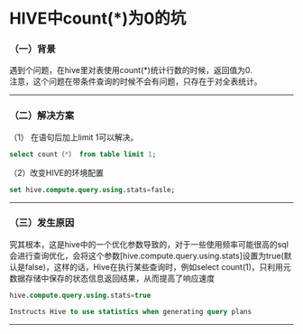 # HIVE中count(*)为0的坑

### （一）背景
遇到个问题，在hive里对表使用count(*)统计行数的时候，返回值为0.   
注意，这个问题在带条件查询的时候不会有问题，只存在于对全表统计。
***
### （二）解决方案
（1） 在语句后加上limit 1可以解决。
```sql
select count（*） from table limit 1;
```
（2）改变HIVE的环境配置
```sql
set hive.compute.query.using.stats=fasle;
```
***
### （三）发生原因
究其根本，这是hive中的一个优化参数导致的，对于一些使用频率可能很高的sql会进行查询优化，会将这个参数[hive.compute.query.using.stats]设置为true(默认是false)，这样的话，Hive在执行某些查询时，例如select count(1)，只利用元数据存储中保存的状态信息返回结果，从而提高了响应速度
```sql
hive.compute.query.using.stats=true

Instructs Hive to use statistics when generating query plans
```
***

